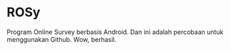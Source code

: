 # ROSy
Program Online Survey berbasis Android.
Dan ini adalah percobaan untuk menggunakan Github.
Wow, berhasil.
